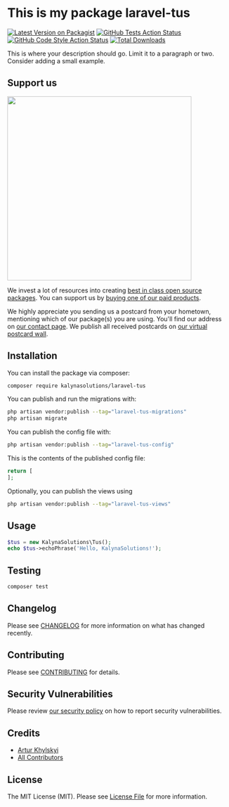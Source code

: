 # This is my package laravel-tus

[![Latest Version on Packagist](https://img.shields.io/packagist/v/kalynasolutions/laravel-tus.svg?style=flat-square)](https://packagist.org/packages/kalynasolutions/laravel-tus)
[![GitHub Tests Action Status](https://img.shields.io/github/actions/workflow/status/kalynasolutions/laravel-tus/run-tests.yml?branch=main&label=tests&style=flat-square)](https://github.com/kalynasolutions/laravel-tus/actions?query=workflow%3Arun-tests+branch%3Amain)
[![GitHub Code Style Action Status](https://img.shields.io/github/actions/workflow/status/kalynasolutions/laravel-tus/fix-php-code-style-issues.yml?branch=main&label=code%20style&style=flat-square)](https://github.com/kalynasolutions/laravel-tus/actions?query=workflow%3A"Fix+PHP+code+style+issues"+branch%3Amain)
[![Total Downloads](https://img.shields.io/packagist/dt/kalynasolutions/laravel-tus.svg?style=flat-square)](https://packagist.org/packages/kalynasolutions/laravel-tus)

This is where your description should go. Limit it to a paragraph or two. Consider adding a small example.

## Support us

[<img src="https://github-ads.s3.eu-central-1.amazonaws.com/laravel-tus.jpg?t=1" width="419px" />](https://spatie.be/github-ad-click/laravel-tus)

We invest a lot of resources into creating [best in class open source packages](https://spatie.be/open-source). You can support us by [buying one of our paid products](https://spatie.be/open-source/support-us).

We highly appreciate you sending us a postcard from your hometown, mentioning which of our package(s) you are using. You'll find our address on [our contact page](https://spatie.be/about-us). We publish all received postcards on [our virtual postcard wall](https://spatie.be/open-source/postcards).

## Installation

You can install the package via composer:

```bash
composer require kalynasolutions/laravel-tus
```

You can publish and run the migrations with:

```bash
php artisan vendor:publish --tag="laravel-tus-migrations"
php artisan migrate
```

You can publish the config file with:

```bash
php artisan vendor:publish --tag="laravel-tus-config"
```

This is the contents of the published config file:

```php
return [
];
```

Optionally, you can publish the views using

```bash
php artisan vendor:publish --tag="laravel-tus-views"
```

## Usage

```php
$tus = new KalynaSolutions\Tus();
echo $tus->echoPhrase('Hello, KalynaSolutions!');
```

## Testing

```bash
composer test
```

## Changelog

Please see [CHANGELOG](CHANGELOG.md) for more information on what has changed recently.

## Contributing

Please see [CONTRIBUTING](CONTRIBUTING.md) for details.

## Security Vulnerabilities

Please review [our security policy](../../security/policy) on how to report security vulnerabilities.

## Credits

- [Artur Khylskyi](https://github.com/arthurpatriot)
- [All Contributors](../../contributors)

## License

The MIT License (MIT). Please see [License File](LICENSE.md) for more information.
